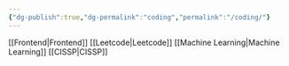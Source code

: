 ```yaml
---
{"dg-publish":true,"dg-permalink":"coding","permalink":"/coding/"}
---
```


[[Frontend\|Frontend]]
[[Leetcode\|Leetcode]]
[[Machine Learning\|Machine Learning]]
[[CISSP\|CISSP]]
